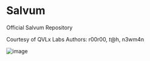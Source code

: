 # Salvum
Official Salvum Repository

Courtesy of QVLx Labs
Authors: r00r00, $t@$h, n3wm4n

![image](https://github.com/QVLx-Labs/Salvum/assets/4257899/86d79068-e91c-4820-9e3a-5c2a592efddd)
